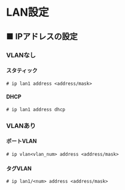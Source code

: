 # LAN設定
## ■ IPアドレスの設定
### VLANなし
#### スタティック
```
# ip lan1 address <address/mask>
```
#### DHCP
```
# ip lan1 address dhcp
```
### VLANあり
#### ポートVLAN
```
# ip vlan<vlan_num> address <address/mask>
```
#### タグVLAN
```
# ip lan1/<num> address <address/mask>
```
